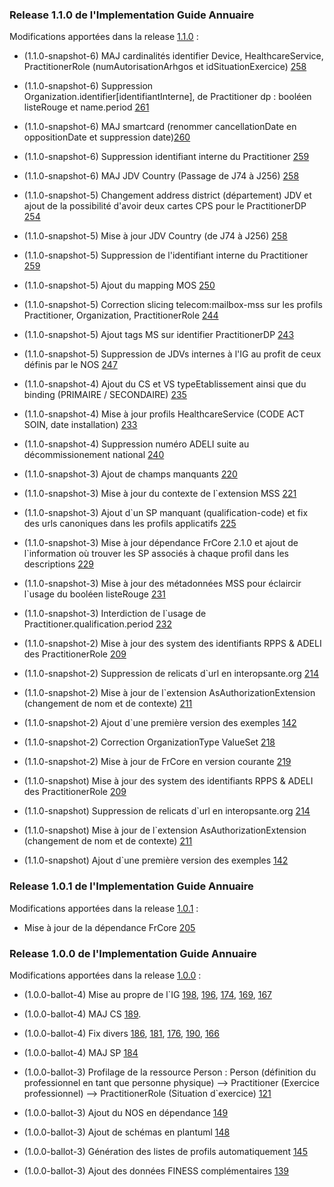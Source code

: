 ### Release 1.1.0 de l'Implementation Guide Annuaire

Modifications apportées dans la release [1.1.0](https://github.com/ansforge/IG-fhir-annuaire/pulls?q=is%3Apr+is%3Aclosed+milestone%3A1.1.0) :

* (1.1.0-snapshot-6) MAJ cardinalités identifier Device, HealthcareService, PractitionerRole (numAutorisationArhgos et idSituationExercice) [258](https://github.com/ansforge/IG-fhir-annuaire/pull/258)
* (1.1.0-snapshot-6) Suppression Organization.identifier[identifiantInterne], de Practitioner dp : booléen listeRouge et name.period [261](https://github.com/ansforge/IG-fhir-annuaire/pull/261)
* (1.1.0-snapshot-6) MAJ smartcard (renommer cancellationDate en oppositionDate et suppression date)[260](https://github.com/ansforge/IG-fhir-annuaire/pull/260)
* (1.1.0-snapshot-6) Suppression identifiant interne du Practitioner [259](https://github.com/ansforge/IG-fhir-annuaire/pull/259)

* (1.1.0-snapshot-6) MAJ JDV Country (Passage de J74 à J256) [258](https://github.com/ansforge/IG-fhir-annuaire/pull/258)



* (1.1.0-snapshot-5) Changement address district (département) JDV et ajout de la possibilité d'avoir deux cartes CPS pour le PractitionerDP [254](https://github.com/ansforge/IG-fhir-annuaire/pull/254)
* (1.1.0-snapshot-5) Mise à jour JDV Country (de J74 à J256) [258](https://github.com/ansforge/IG-fhir-annuaire/pull/258)
* (1.1.0-snapshot-5) Suppression de l'identifiant interne du Practitioner [259](https://github.com/ansforge/IG-fhir-annuaire/pull/259)
* (1.1.0-snapshot-5) Ajout du mapping MOS [250](https://github.com/ansforge/IG-fhir-annuaire/pull/250)
* (1.1.0-snapshot-5) Correction slicing telecom:mailbox-mss sur les profils Practitioner, Organization, PractitionerRole [244](https://github.com/ansforge/IG-fhir-annuaire/pull/244)
* (1.1.0-snapshot-5) Ajout tags MS sur identifier PractitionerDP [243](https://github.com/ansforge/IG-fhir-annuaire/pull/243)
* (1.1.0-snapshot-5) Suppression de JDVs internes à l'IG au profit de ceux définis par le NOS [247](https://github.com/ansforge/IG-fhir-annuaire/pull/247)

* (1.1.0-snapshot-4) Ajout du CS et VS typeEtablissement ainsi que du binding (PRIMAIRE / SECONDAIRE) [235](https://github.com/ansforge/IG-fhir-annuaire/pull/235)
* (1.1.0-snapshot-4) Mise à jour profils HealthcareService (CODE ACT SOIN, date installation) [233](https://github.com/ansforge/IG-fhir-annuaire/pull/233)
* (1.1.0-snapshot-4) Suppression numéro ADELI suite au décommissionement national [240](https://github.com/ansforge/IG-fhir-annuaire/pull/240)

* (1.1.0-snapshot-3) Ajout de champs manquants [220](https://github.com/ansforge/IG-fhir-annuaire/pull/220)
* (1.1.0-snapshot-3) Mise à jour du contexte de l`extension MSS [221](https://github.com/ansforge/IG-fhir-annuaire/pull/221)
* (1.1.0-snapshot-3) Ajout d`un SP manquant (qualification-code) et fix des urls canoniques dans les profils applicatifs [225](https://github.com/ansforge/IG-fhir-annuaire/pull/225)
* (1.1.0-snapshot-3) Mise à jour dépendance FrCore 2.1.0 et ajout de l`information où trouver les SP associés à chaque profil dans les descriptions [229](https://github.com/ansforge/IG-fhir-annuaire/pull/229)
* (1.1.0-snapshot-3) Mise à jour des métadonnées MSS pour éclaircir l`usage du booléen listeRouge [231](https://github.com/ansforge/IG-fhir-annuaire/pull/231)
* (1.1.0-snapshot-3) Interdiction de l`usage de Practitioner.qualification.period [232](https://github.com/ansforge/IG-fhir-annuaire/pull/232)

* (1.1.0-snapshot-2) Mise à jour des system des identifiants RPPS & ADELI des PractitionerRole [209](https://github.com/ansforge/IG-fhir-annuaire/pull/209)
* (1.1.0-snapshot-2) Suppression de relicats d`url en interopsante.org [214](https://github.com/ansforge/IG-fhir-annuaire/pull/214)
* (1.1.0-snapshot-2) Mise à jour de l`extension AsAuthorizationExtension (changement de nom et de contexte) [211](https://github.com/ansforge/IG-fhir-annuaire/pull/211)
* (1.1.0-snapshot-2) Ajout d`une première version des exemples [142](https://github.com/ansforge/IG-fhir-annuaire/pull/142)
* (1.1.0-snapshot-2) Correction OrganizationType ValueSet [218](https://github.com/ansforge/IG-fhir-annuaire/pull/218)
* (1.1.0-snapshot-2) Mise à jour de FrCore en version courante [219](https://github.com/ansforge/IG-fhir-annuaire/pull/219)

* (1.1.0-snapshot) Mise à jour des system des identifiants RPPS & ADELI des PractitionerRole [209](https://github.com/ansforge/IG-fhir-annuaire/pull/209)
* (1.1.0-snapshot) Suppression de relicats d`url en interopsante.org [214](https://github.com/ansforge/IG-fhir-annuaire/pull/214)
* (1.1.0-snapshot) Mise à jour de l`extension AsAuthorizationExtension (changement de nom et de contexte) [211](https://github.com/ansforge/IG-fhir-annuaire/pull/211)
* (1.1.0-snapshot) Ajout d`une première version des exemples [142](https://github.com/ansforge/IG-fhir-annuaire/pull/142)

### Release 1.0.1 de l'Implementation Guide Annuaire

Modifications apportées dans la release [1.0.1](https://github.com/ansforge/IG-fhir-annuaire/milestone/6?closed=1) :

* Mise à jour de la dépendance FrCore [205](https://github.com/ansforge/IG-fhir-annuaire/pull/205)

### Release 1.0.0 de l'Implementation Guide Annuaire

Modifications apportées dans la release [1.0.0](https://github.com/ansforge/IG-fhir-annuaire/milestone/7?closed=1) :

* (1.0.0-ballot-4) Mise au propre de l`IG [198](https://github.com/ansforge/IG-fhir-annuaire/pull/198), [196](https://github.com/ansforge/IG-fhir-annuaire/pull/196), [174](https://github.com/ansforge/IG-fhir-annuaire/pull/174), [169](https://github.com/ansforge/IG-fhir-annuaire/pull/169), [167](https://github.com/ansforge/IG-fhir-annuaire/pull/167)
* (1.0.0-ballot-4) MAJ CS [189](https://github.com/ansforge/IG-fhir-annuaire/pull/189).
* (1.0.0-ballot-4) Fix divers [186](https://github.com/ansforge/IG-fhir-annuaire/pull/186), [181](https://github.com/ansforge/IG-fhir-annuaire/pull/181), [176](https://github.com/ansforge/IG-fhir-annuaire/pull/176), [190](https://github.com/ansforge/IG-fhir-annuaire/pull/190), [166](https://github.com/ansforge/IG-fhir-annuaire/pull/166)
* (1.0.0-ballot-4) MAJ SP [184](https://github.com/ansforge/IG-fhir-annuaire/pull/184)

* (1.0.0-ballot-3) Profilage de la ressource Person : Person (définition du professionnel en tant que personne physique) --> Practitioner (Exercice professionnel) --> PractitionerRole (Situation d`exercice) [121](https://github.com/ansforge/IG-fhir-annuaire/pull/121)
* (1.0.0-ballot-3) Ajout du NOS en dépendance [149](https://github.com/ansforge/IG-fhir-annuaire/pull/149)
* (1.0.0-ballot-3) Ajout de schémas en plantuml [148](https://github.com/ansforge/IG-fhir-annuaire/pull/148)
* (1.0.0-ballot-3) Génération des listes de profils automatiquement [145](https://github.com/ansforge/IG-fhir-annuaire/pull/145)
* (1.0.0-ballot-3) Ajout des données FINESS complémentaires [139](https://github.com/ansforge/IG-fhir-annuaire/pull/139)
